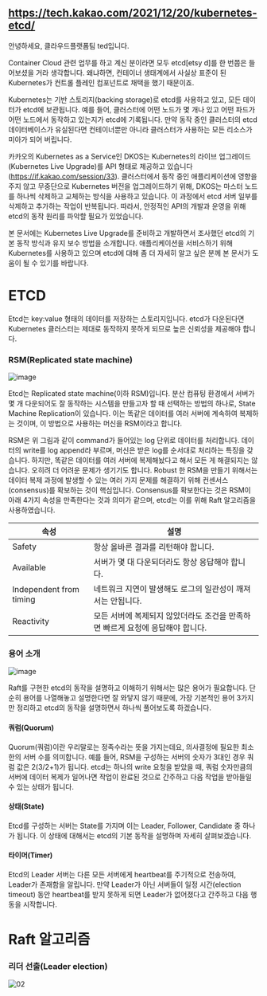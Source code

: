 https://tech.kakao.com/2021/12/20/kubernetes-etcd/
------
안녕하세요, 클라우드플랫폼팀 ted입니다.

Container Cloud 관련 업무를 하고 계신 분이라면 모두 etcd[etsy d]를 한 번쯤은 들어보셨을 거라 생각합니다. 왜냐하면, 컨테이너 생태계에서 사실상 표준이 된 Kubernetes가 컨트롤 플레인 컴포넌트로 채택을 했기 때문이죠.

Kubernetes는 기반 스토리지(backing storage)로 etcd를 사용하고 있고, 모든 데이터가 etcd에 보관됩니다. 예를 들어, 클러스터에 어떤 노드가 몇 개나 있고 어떤 파드가 어떤 노드에서 동작하고 있는지가 etcd에 기록됩니다. 만약 동작 중인 클러스터의 etcd 데이터베이스가 유실된다면 컨테이너뿐만 아니라 클러스터가 사용하는 모든 리소스가 미아가 되어 버립니다.

카카오의 Kubernetes as a Service인 DKOS는 Kubernetes의 라이브 업그레이드(Kubernetes Live Upgrade)를 API 형태로 제공하고 있습니다(https://if.kakao.com/session/33). 클러스터에서 동작 중인 애플리케이션에 영향을 주지 않고 무중단으로 Kubernetes 버전을 업그레이드하기 위해, DKOS는 마스터 노드를 하나씩 삭제하고 교체하는 방식을 사용하고 있습니다. 이 과정에서 etcd 서버 일부를 삭제하고 추가하는 작업이 반복됩니다. 따라서, 안정적인 API의 개발과 운영을 위해 etcd의 동작 원리를 파악할 필요가 있었습니다.

본 문서에는 Kubernetes Live Upgrade를 준비하고 개발하면서 조사했던 etcd의 기본 동작 방식과 유지 보수 방법을 소개합니다. 애플리케이션을 서비스하기 위해 Kubernetes를 사용하고 있으며 etcd에 대해 좀 더 자세히 알고 싶은 분께 본 문서가 도움이 될 수 있기를 바랍니다.

ETCD
======

Etcd는 key:value 형태의 데이터를 저장하는 스토리지입니다. etcd가 다운된다면 Kubernetes 클러스터는 제대로 동작하지 못하게 되므로 높은 신뢰성을 제공해야 합니다.
### RSM(Replicated state machine)

![image](https://github.com/KimDowon0419/k8s/assets/76195470/5a10d34f-19d7-43cd-9328-c60c82df5726)

Etcd는 Replicated state machine(이하 RSM)입니다. 분산 컴퓨팅 환경에서 서버가 몇 개 다운되어도 잘 동작하는 시스템을 만들고자 할 때 선택하는 방법의 하나로, State Machine Replication이 있습니다. 이는 똑같은 데이터를 여러 서버에 계속하여 복제하는 것이며, 이 방법으로 사용하는 머신을 RSM이라고 합니다.

RSM은 위 그림과 같이 command가 들어있는 log 단위로 데이터를 처리합니다. 데이터의 write를 log append라 부르며, 머신은 받은 log를 순서대로 처리하는 특징을 갖습니다. 하지만, 똑같은 데이터를 여러 서버에 복제해놨다고 해서 모든 게 해결되지는 않습니다. 오히려 더 어려운 문제가 생기기도 합니다. Robust 한 RSM을 만들기 위해서는 데이터 복제 과정에 발생할 수 있는 여러 가지 문제를 해결하기 위해 컨센서스(consensus)를 확보하는 것이 핵심입니다. Consensus를 확보한다는 것은 RSM이 아래 4가지 속성을 만족한다는 것과 의미가 같으며, etcd는 이를 위해 Raft 알고리즘을 사용하였습니다.

|속성|설명|
|------|---|
|Safety|항상 올바른 결과를 리턴해야 합니다.|
|Available|서버가 몇 대 다운되더라도 항상 응답해야 합니다.|
|Independent from timing|네트워크 지연이 발생해도 로그의 일관성이 깨져서는 안됩니다.|
|Reactivity|모든 서버에 복제되지 않았더라도 조건을 만족하면 빠르게 요청에 응답해야 합니다.|

### 용어 소개
![image](https://github.com/KimDowon0419/k8s/assets/76195470/06f08c59-7bfc-4942-be4d-40f1ae21c520)

Raft를 구현한 etcd의 동작을 설명하고 이해하기 위해서는 많은 용어가 필요합니다. 단순히 용어를 나열해놓고 설명한다면 잘 와닿지 않기 때문에, 가장 기본적인 용어 3가지만 정리하고 etcd의 동작을 설명하면서 하나씩 풀어보도록 하겠습니다.

#### 쿼럼(Quorum)
Quorum(쿼럼)이란 우리말로는 정족수라는 뜻을 가지는데요, 의사결정에 필요한 최소한의 서버 수를 의미합니다. 예를 들어, RSM을 구성하는 서버의 숫자가 3대인 경우 쿼럼 값은 2(3/2+1)가 됩니다. etcd는 하나의 write 요청을 받았을 때, 쿼럼 숫자만큼의 서버에 데이터 복제가 일어나면 작업이 완료된 것으로 간주하고 다음 작업을 받아들일 수 있는 상태가 됩니다.

#### 상태(State)
Etcd를 구성하는 서버는 State를 가지며 이는 Leader, Follower, Candidate 중 하나가 됩니다. 이 상태에 대해서는 etcd의 기본 동작을 설명하며 자세히 살펴보겠습니다.

#### 타이머(Timer)
Etcd의 Leader 서버는 다른 모든 서버에게 heartbeat를 주기적으로 전송하여, Leader가 존재함을 알립니다. 만약 Leader가 아닌 서버들이 일정 시간(election timeout) 동안 heartbeat를 받지 못하게 되면 Leader가 없어졌다고 간주하고 다음 행동을 시작합니다.


Raft 알고리즘
============

### 리더 선출(Leader election)

![02](https://github.com/KimDowon0419/k8s/assets/76195470/8a76db92-58db-4ba1-b822-98549406b310)














